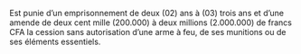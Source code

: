 Est punie d’un emprisonnement de deux (02) ans à (03) trois ans et d’une amende de deux cent mille (200.000) à deux millions (2.000.000) de francs CFA la cession sans autorisation d’une arme à feu, de ses munitions ou de ses éléments essentiels.
